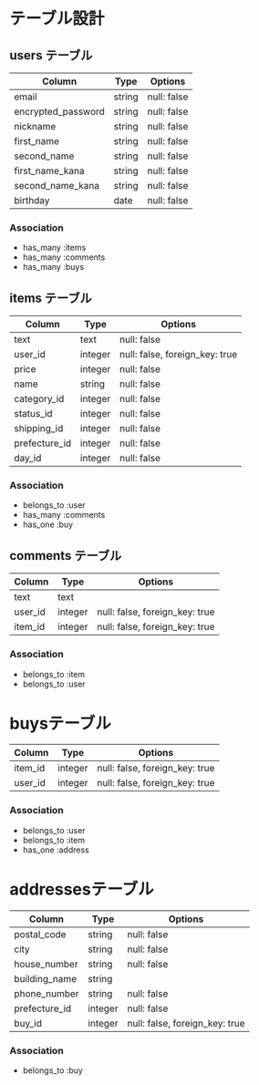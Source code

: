 # テーブル設計

## users テーブル

| Column                   | Type    | Options     |
| ------------------------ | ------  | ----------- |
| email                    | string  | null: false |
| encrypted_password       | string  | null: false |
| nickname                 | string  | null: false |
| first_name               | string  | null: false |
| second_name              | string  | null: false |
| first_name_kana          | string  | null: false |
| second_name_kana         | string  | null: false |
| birthday                 | date    | null: false |

### Association

- has_many :items
- has_many :comments
- has_many :buys


## items テーブル

| Column        |    Type    |  Options                        |
| ------------- | ---------- | ------------------------------- |
|  text         |    text    | null: false                     |
| user_id       | integer    | null: false,  foreign_key: true |
| price         | integer    | null: false                     |
|  name         |  string    | null: false                     |
| category_id   | integer    | null: false                     |
| status_id     | integer    | null: false                     |
| shipping_id   | integer    | null: false                     |
| prefecture_id | integer    | null: false                     |
|  day_id       | integer    | null: false                     |

### Association

- belongs_to :user
- has_many :comments
- has_one :buy



## comments テーブル

| Column   |  Type      | Options                        |
| -------  | ---------- | ------------------------------ |
|   text   |    text    |                                |
|  user_id | integer    | null: false, foreign_key: true |
|  item_id | integer    | null: false, foreign_key: true |

### Association

- belongs_to :item
- belongs_to :user

# buysテーブル

| Column     |    Type    |  Options                          |
| ---------- | ---------- | --------------------------------- |
|  item_id   |  integer   | null: false,  foreign_key: true   |
|  user_id   |  integer   | null: false,  foreign_key: true   |

### Association

- belongs_to :user
- belongs_to :item
- has_one :address

# addressesテーブル

| Column        |    Type    |  Options                       |
| ------------- | ---------- | ------------------------------ |
| postal_code   |  string    | null: false                    |
|    city       |  string    | null: false                    |
| house_number  |  string    | null: false                    |
| building_name |  string    |                                |
| phone_number  |   string   | null: false                    |
| prefecture_id | integer    | null: false                    |
| buy_id        | integer    | null: false, foreign_key: true |

### Association


- belongs_to :buy

